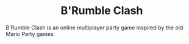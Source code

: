 <h1 align="center">
    B'Rumble Clash
    <br>
</h1>

B'Rumble Clash is an online multiplayer party game inspired by the old Mario Party games.

